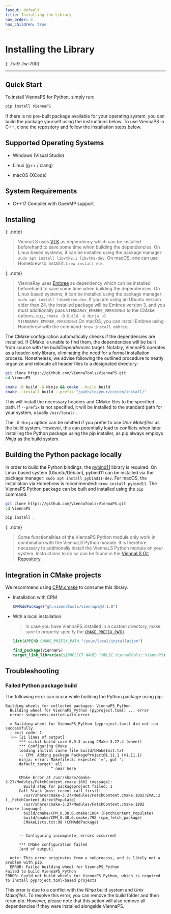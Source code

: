 ```yaml
---
layout: default
title: Installing the Library
nav_order: 3
has_children: true
---
```


# Installing the Library
{: .fs-9 .fw-700}

---

## Quick Start  

To install ViennaPS for Python, simply run:  

```sh
pip install ViennaPS
```
If there is no pre-built package available for your operating system, you can build the package yourself using the instructions below.
To use ViennaPS in C++, clone the repository and follow the installation steps below.

## Supported Operating Systems

* Windows (Visual Studio)

* Linux (g++ / clang)

* macOS (XCode)

## System Requirements

* C++17 Compiler with OpenMP support

## Installing

{: .note}
> ViennaLS uses [VTK](https://gitlab.kitware.com/vtk/vtk) as dependency which can be installed beforehand to save some time when building the dependencies. On Linux based systems, it can be installed using the package manager: `sudo apt install libvtk9.1 libvtk9-dev`. On macOS, one can use Homebrew to install it: `brew install vtk`.

{: .note}
> ViennaRay uses [Embree](https://github.com/RenderKit/embree) as dependency which can be installed beforehand to save some time when building the dependencies. On Linux based systems, it can be installed using the package manager: `sudo apt install libembree-dev`. If you are using an Ubuntu version older than 24, the installed package will be Embree version 3, and you must additionally pass `VIENNARAY_EMBREE_VERSION=3` to the CMake options, e.g., `cmake -B build -G Ninja -D VIENNARAY_EMBREE_VERSION=3`
On macOS, you can install Embree using Homebrew with the command: `brew install embree`.

The CMake configuration automatically checks if the dependencies are installed. If CMake is unable to find them, the dependencies will be built from source with the _buildDependencies_ target. Notably, ViennaPS operates as a header-only library, eliminating the need for a formal installation process. Nonetheless, we advise following the outlined procedure to neatly organize and relocate all header files to a designated directory:

```bash
git clone https://github.com/ViennaTools/ViennaPS.git
cd ViennaPS

cmake -B build -G Ninja && cmake --build build
cmake --install build --prefix "/path/to/your/custom/install/"
```

This will install the necessary headers and CMake files to the specified path. If `--prefix` is not specified, it will be installed to the standard path for your system, usually `/usr/local/` . 

The `-G Ninja` option can be omitted if you prefer to use _Unix Makefiles_ as the build system. However, this can potentially lead to conflicts when later installing the Python package using the pip installer, as pip always employs _Ninja_ as the build system.

## Building the Python package locally


In order to build the Python bindings, the [pybind11](https://github.com/pybind/pybind11) library is required. On Linux based system (Ubuntu/Debian), pybind11 can be installed via the package manager: `sudo apt install pybind11-dev`. For macOS, the installation via Homebrew is recommended: `brew install pybind11`. 
The ViennaPS Python package can be built and installed using the `pip` command:

```bash
git clone https://github.com/ViennaTools/ViennaPS.git
cd ViennaPS

pip install .
```

{: .note}
> Some functionalities of the ViennaPS Python module only work in combination with the ViennaLS Python module. It is therefore necessary to additionally install the ViennaLS Python module on your system. Instructions to do so can be found in the [ViennaLS Git Repository](https://github.com/ViennaTools/viennals).

## Integration in CMake projects

We recommend using [CPM.cmake](https://github.com/cpm-cmake/CPM.cmake) to consume this library.

* Installation with CPM
  ```cmake
  CPMAddPackage("gh:viennatools/viennaps@3.1.0")
  ```

* With a local installation
    > In case you have ViennaPS installed in a custom directory, make sure to properly specify the [`CMAKE_PREFIX_PATH`](https://cmake.org/cmake/help/latest/envvar/CMAKE_PREFIX_PATH.html#envvar:CMAKE_PREFIX_PATH).

    ```cmake
    list(APPEND CMAKE_PREFIX_PATH "/your/local/installation")

    find_package(ViennaPS)
    target_link_libraries(${PROJECT_NAME} PUBLIC ViennaTools::ViennaPS)
    ```

## Troubleshooting

### Failed Python package build

The following error can occur while building the Python package using pip:

```
Building wheels for collected packages: ViennaPS_Python
  Building wheel for ViennaPS_Python (pyproject.toml) ... error
  error: subprocess-exited-with-error

  × Building wheel for ViennaPS_Python (pyproject.toml) did not run successfully.
  │ exit code: 1
  ╰─> [21 lines of output]
      *** scikit-build-core 0.9.3 using CMake 3.27.4 (wheel)
      *** Configuring CMake...
      loading initial cache file build/CMakeInit.txt
      -- CPM: Adding package PackageProject@1.11.1 (v1.11.1)
      ninja: error: Makefile:5: expected '=', got ':'
      default_target: all
                    ^ near here

      CMake Error at /usr/share/cmake-3.27/Modules/FetchContent.cmake:1662 (message):
        Build step for packageproject failed: 1
      Call Stack (most recent call first):
        /usr/share/cmake-3.27/Modules/FetchContent.cmake:1802:EVAL:2 (__FetchContent_directPopulate)
        /usr/share/cmake-3.27/Modules/FetchContent.cmake:1802 (cmake_language)
        build/cmake/CPM_0.38.6.cmake:1004 (FetchContent_Populate)
        build/cmake/CPM_0.38.6.cmake:798 (cpm_fetch_package)
        CMakeLists.txt:98 (CPMAddPackage)


      -- Configuring incomplete, errors occurred!

      *** CMake configuration failed
      [end of output]

  note: This error originates from a subprocess, and is likely not a problem with pip.
  ERROR: Failed building wheel for ViennaPS_Python
Failed to build ViennaPS_Python
ERROR: Could not build wheels for ViennaPS_Python, which is required to install pyproject.toml-based projects
```

This error is due to a conflict with the _Ninja_ build system and _Unix Makefiles_. To resolve this error, you can remove the build folder and then rerun pip. However, please note that this action will also remove all dependencies if they were installed alongside ViennaPS.